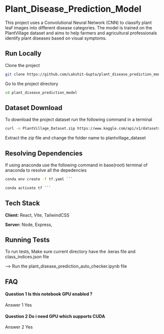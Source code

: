 
# Plant_Disease_Prediction_Model

This project uses a Convolutional Neural Network (CNN) to classify plant leaf images into different disease categories. The model is trained on the PlantVillage dataset and aims to help farmers and agricultural professionals identify plant diseases based on visual symptoms.


## Run Locally

Clone the project

```bash
git clone https://github.com/Lakshit-Gupta/plant_disease_prediction_model.git
```

Go to the project directory

```bash
cd plant_disease_prediction_model
```


## Dataset Download

To download the project dataset run the following command in a terminal  

```bash
curl -o PlantVillage_Dataset.zip https://www.kaggle.com/api/v1/datasets/download/abdallahalidev/plantvillage-dataset ```
```
Extract the zip file and change the folder name to plantvillage_dataset
## Resolving Dependencies
If using anaconda use the following command in base(root) terminal of anaconda to resolve all the depedencies
```bash
conda env create -f tf.yaml ```
```
```bash
conda activate tf ```
```





## Tech Stack

**Client:** React, Vite, TailwindCSS

**Server:** Node, Express,


## Running Tests

To run tests, Make sure current directory have the .keras file and class_indices.json file 


--> Run the plant_disease_prediction_auto_checker.ipynb file 



## FAQ

#### Question 1 Is this notebook GPU enabled ?

Answer 1 Yes

#### Question 2 Do i need GPU which supports CUDA 

Answer 2 Yes 

